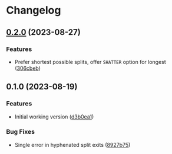 # Changelog

## [0.2.0](https://github.com/alexpovel/decompound/compare/v0.1.0...v0.2.0) (2023-08-27)


### Features

* Prefer shortest possible splits, offer `SHATTER` option for longest ([306cbeb](https://github.com/alexpovel/decompound/commit/306cbeba572dcceca6e309a799994da449fec2a8))

## 0.1.0 (2023-08-19)


### Features

* Initial working version ([d3b0ea1](https://github.com/alexpovel/decompound/commit/d3b0ea14b004e8a51fb512acc7590bbbfb6064f3))


### Bug Fixes

* Single error in hyphenated split exits ([8927b75](https://github.com/alexpovel/decompound/commit/8927b759ccdfe4a16bb511e46ddcaf9737f77607))
